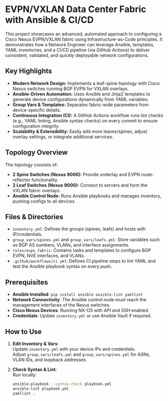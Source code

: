 # EVPN/VXLAN Data Center Fabric with Ansible & CI/CD

This project showcases an advanced, automated approach to configuring a Cisco Nexus EVPN/VXLAN fabric using Infrastructure-as-Code principles. It demonstrates how a Network Engineer can leverage Ansible, templates, YAML inventories, and a CI/CD pipeline (via GitHub Actions) to deliver consistent, validated, and quickly deployable network configurations.

## Key Highlights

- **Modern Network Design:** Implements a leaf-spine topology with Cisco Nexus switches running BGP EVPN for VXLAN overlays.
- **Ansible-Driven Automation:** Uses Ansible and Jinja2 templates to generate device configurations dynamically from YAML variables.
- **Group Vars & Templates:** Separates fabric-wide parameters from device-specific details.
- **Continuous Integration (CI):** A GitHub Actions workflow runs lint checks (e.g., YAML linting, Ansible syntax checks) on every commit to ensure configuration integrity.
- **Scalability & Extensibility:** Easily add more leaves/spines, adjust overlay settings, or integrate additional services.

## Topology Overview

The topology consists of:
- **2 Spine Switches (Nexus 9000):** Provide underlay and EVPN route-reflector functionality.
- **2 Leaf Switches (Nexus 9000):** Connect to servers and form the VXLAN fabric overlays.
- **Ansible Control Node:** Runs Ansible playbooks and manages inventory, pushing configs to all devices.

## Files & Directories

- `inventory.yml`: Defines the groups (spines, leafs) and hosts with IP/credentials.
- `group_vars/spines.yml` and `group_vars/leafs.yml`: Store variables such as BGP AS numbers, VLANs, and interface assignments.
- `roles/evpn_fabric`: Contains tasks and templates to configure BGP EVPN, NVE interfaces, and VLANs.
- `.github/workflows/ci.yml`: Defines CI pipeline steps to lint YAML and test the Ansible playbook syntax on every push.

## Prerequisites

- **Ansible Installed**: `pip install ansible ansible-lint yamllint`
- **Network Connectivity**: The Ansible control node must reach the management interfaces of the Nexus switches.
- **Cisco Nexus Devices**: Running NX-OS with API and SSH enabled.
- **Credentials**: Update `inventory.yml` or use Ansible Vault if required.

## How to Use

1. **Edit Inventory & Vars**:  
   Update `inventory.yml` with your device IPs and credentials.  
   Adjust `group_vars/leafs.yml` and `group_vars/spines.yml` for ASNs, VLAN IDs, and loopback addresses.

2. **Check Syntax & Lint**:  
   Run locally:
   ```bash
   ansible-playbook --syntax-check playbook.yml
   ansible-lint playbook.yml
   yamllint .
